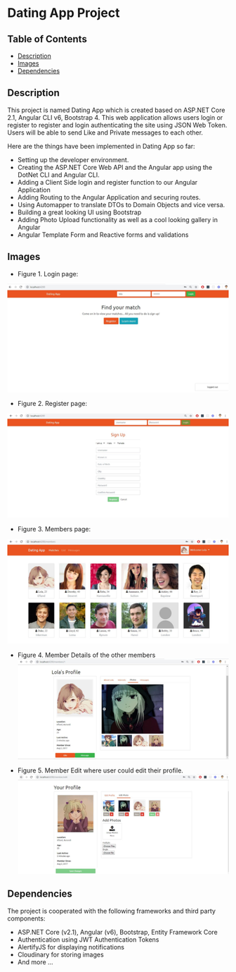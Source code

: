 # Dating App Project

## Table of Contents

* [Description](#Description)
* [Images](#Images)
* [Dependencies](#Dependencies)

## Description

This project is named Dating App which is created based on ASP.NET Core 2.1, Angular CLI v6, Bootstrap 4. This web application allows users login or register to register and login authenticating the site using JSON Web Token. Users will be able to send Like and Private messages to each other.

Here are the things have been implemented in Dating App so far:
* Setting up the developer environment.
* Creating the ASP.NET Core Web API and the Angular app using the DotNet CLI and Angular CLI.
*  Adding a Client Side login and register function to our Angular Application
* Adding Routing to the Angular Application and securing routes.
* Using Automapper to translate DTOs to Domain Objects and vice versa.
* Building a great looking UI using Bootstrap
* Adding Photo Upload functionality as well as a cool looking gallery in Angular
* Angular Template Form and Reactive forms and validations

## Images

* Figure 1. Login page:

![alt text](images/LoginPage.JPG)

* Figure 2. Register page:

![alt text](images/RegisterPage.JPG)

* Figure 3. Members page:

![alt text](images/MembersPage.JPG)

* Figure 4. Member Details of the other members
![alt text](images/MemberDetailPage.JPG)

* Figure 5. Member Edit where user could edit their profile.
![alt text](images/MemberEditPage.JPG)


## Dependencies

The project is cooperated with the following frameworks and third party components:
* ASP.NET Core (v2.1), Angular (v6), Bootstrap, Entity Framework Core
* Authentication using JWT Authentication Tokens
* AlertifyJS for displaying notifications
* Cloudinary for storing images
* And more ...
